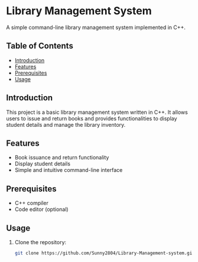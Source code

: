 # Library Management System

A simple command-line library management system implemented in C++.

## Table of Contents

- [Introduction](#introduction)
- [Features](#features)
- [Prerequisites](#prerequisites)
- [Usage](#usage)


## Introduction

This project is a basic library management system written in C++. It allows users to issue and return books and provides functionalities to display student details and manage the library inventory.

## Features

- Book issuance and return functionality
- Display student details
- Simple and intuitive command-line interface

## Prerequisites

- C++ compiler
- Code editor (optional)

## Usage

1. Clone the repository:

   ```bash
   git clone https://github.com/Sunny2804/Library-Management-system.git
